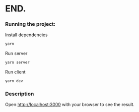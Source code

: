 # END.

### Running the project:
Install dependencies
```bash
yarn 
```
Run server
```bash
yarn server
```
Run client
```bash
yarn dev
```

### Description

Open [http://localhost:3000](http://localhost:3000) with your browser to see the result.

